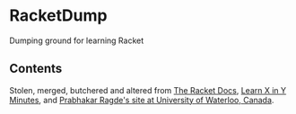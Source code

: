 # RacketDump
Dumping ground for learning Racket

## Contents
Stolen, merged, butchered and altered from [The Racket Docs](https://docs.racket-lang.org/quick/index.html), [Learn X in Y Minutes](https://learnxinyminutes.com/docs/racket/), and [Prabhakar Ragde's site at University of Waterloo, Canada](https://cs.uwaterloo.ca/~plragde/flaneries/TYR/).
